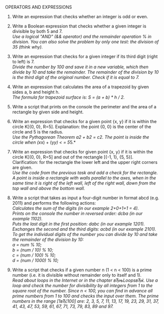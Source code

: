 OPERATORS AND EXPRESSIONS

1. Write an expression that checks whether an integer is odd or even.

2. Write a Boolean expression that checks whether a given integer is divisible by both 5 and 7.  
*Use a logical "AND" (&& operator) and the remainder operation % in division. You can also solve the problem by only one test: the division of 35 (think why).*

3. Write an expression that checks for a given integer if its third digit (right to left) is 7.  
*Divide the number by 100 and save it in a new variable, which then divide by 10 and take the remainder. The remainder of the division by 10 is the third digit of the original number. Check if it is equal to 7.*

4. Write an expression that calculates the area of a trapezoid by given sides a, b and height h.  
*The formula for trapezoid surface is: S = (a + b) * h / 2.*

5. Write a script that prints on the console the perimeter and the area of a rectangle by given side and height.

6. Write an expression that checks for a given point {x, y} if it is within the circle K[{0, 0}, R=5]. Explanation: the point {0, 0} is the center of the circle and 5 is the radius.  
*Use the Pythagorean Theorem a2 + b2 = c2. The point is inside the circle when (x*x) + (y*y) < = 5*5.*

7. Write an expression that checks for given point {x, y} if it is within the circle K[{0, 0}, R=5] and out of the rectangle [{-1, 1}, {5, 5}]. Clarification: for the rectangle the lower left and the upper right corners are given.  
*Use the code from the previous task and add a check for the rectangle. A point is inside a rectangle with walls parallel to the axes, when in the same time it is right of the left wall, left of the right wall, down from the top wall and above the bottom wall.*

8. Write a script that takes as input a four-digit number in format abcd (e.g. 2011) and performs the following actions:  
*Calculates the sum of the digits (in our example 2+0+1+1 = 4).  
Prints on the console the number in reversed order: dcba (in our example 1102).  
Puts the last digit in the first position: dabc (in our example 1201).  
Exchanges the second and the third digits: acbd (in our example 2101).
To get the individual digits of the number you can divide by 10 and take the remainder of the division by 10:  
a = num % 10;  
b = (num / 10) % 10;  
c = (num / 100) % 10;  
d = (num / 1000) % 10;*

9. Write a script that checks if a given number n (1 < n < 100) is a prime number (i.e. it is divisible without remainder only to itself and 1).  
*Read about loops in the Internet or in the chapter вЂњLoopsвЂќ. Use a loop and check the number for divisibility by all integers from 1 to the square root of the number. Since n < 100, you can find in advance all prime numbers from 1 to 100 and checks the input over them. The prime numbers in the range [1вЂ¦100] are: 2, 3, 5, 7, 11, 13, 17, 19, 23, 29, 31, 37, 41, 43, 47, 53, 59, 61, 67, 71, 73, 79, 83, 89 and 97.*

